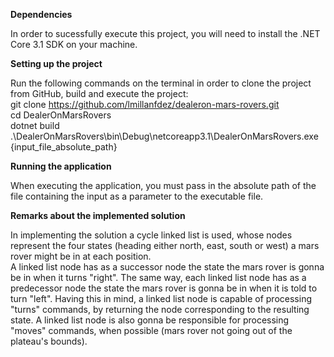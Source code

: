 **Dependencies**

In order to sucessfully execute this project, you will need to install the .NET Core 3.1 SDK on your machine.

**Setting up the project**

Run the following commands on the terminal in order to clone the project from GitHub, build and execute the project:
</br>
git clone https://github.com/lmillanfdez/dealeron-mars-rovers.git
</br>
cd DealerOnMarsRovers
</br>
dotnet build
</br>
.\DealerOnMarsRovers\bin\Debug\netcoreapp3.1\DealerOnMarsRovers.exe {input_file_absolute_path}

**Running the application**

When executing the application, you must pass in the absolute path of the file containing the input as a parameter to the executable file.

**Remarks about the implemented solution**

In implementing the solution a cycle linked list is used, whose nodes represent the four states (heading either north, east, south or west) a mars rover might be in at each position.
</br>
A linked list node has as a successor node the state the mars rover is gonna be in when it turns "right". The same way, each linked list node has as a predecessor node the state the mars rover is gonna be in when it is told to turn "left". Having this in mind, a linked list node is capable of processing "turns" commands, by returning the node corresponding to the resulting state. A linked list node is also gonna be responsible for processing "moves" commands, when possible (mars rover not going out of the plateau's bounds).